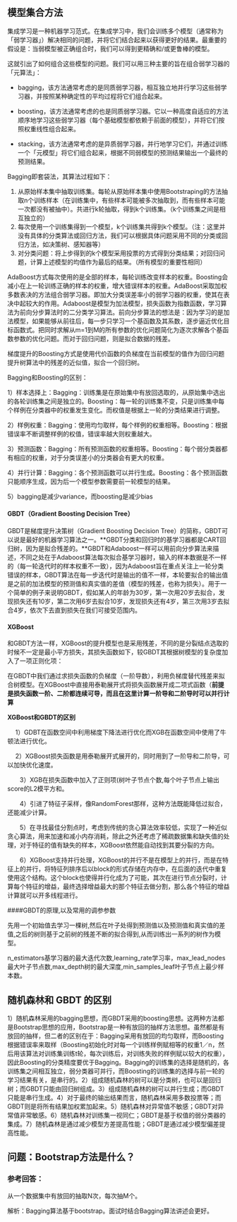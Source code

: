 ## 模型集合方法

集成学习是一种机器学习范式。在集成学习中，我们会训练多个模型（通常称为「弱学习器」）解决相同的问题，并将它们结合起来以获得更好的结果。最重要的假设是：当弱模型被正确组合时，我们可以得到更精确和/或更鲁棒的模型。

这就引出了如何组合这些模型的问题。我们可以用三种主要的旨在组合弱学习器的「元算法」：

+ bagging，该方法通常考虑的是同质弱学习器，相互独立地并行学习这些弱学习器，并按照某种确定性的平均过程将它们组合起来。

+ boosting，该方法通常考虑的也是同质弱学习器。它以一种高度自适应的方法顺序地学习这些弱学习器（每个基础模型都依赖于前面的模型），并将它们按照权重线性组合起来。

+ stacking，该方法通常考虑的是异质弱学习器，并行地学习它们，并通过训练一个「元模型」将它们组合起来，根据不同弱模型的预测结果输出一个最终的预测结果。



Bagging即套袋法，其算法过程如下：

1. 从原始样本集中抽取训练集。每轮从原始样本集中使用Bootstraping的方法抽取n个训练样本（在训练集中，有些样本可能被多次抽取到，而有些样本可能一次都没有被抽中）。共进行k轮抽取，得到k个训练集。（k个训练集之间是相互独立的）
2. 每次使用一个训练集得到一个模型，k个训练集共得到k个模型。（注：这里并没有具体的分类算法或回归方法，我们可以根据具体问题采用不同的分类或回归方法，如决策树、感知器等）
3. 对分类问题：将上步得到的k个模型采用投票的方式得到分类结果；对回归问题，计算上述模型的均值作为最后的结果。（所有模型的重要性相同）



AdaBoost方式每次使用的是全部的样本，每轮训练改变样本的权重。Boosting会减小在上一轮训练正确的样本的权重，增大错误样本的权重。AdaBoost采取加权多数表决的方法组合弱学习器。即加大分类误差率小的弱学习器的权重，使其在表决中起较大的作用。Adaboost是模型为加法模型，损失函数为指数函数，学习算法为前向分步算法时的二分类学习算法。前向分步算法的想法是：因为学习的是加法模型，如果能够从前往后，每一步只学习一个基函数及其系数，逐步逼近优化目标函数式。把同时求解从m=1到M的所有参数的优化问题简化为逐次求解各个基函数参数的优化问题。而对于回归问题，则是拟合数据的残差。

梯度提升的Boosting方式是使用代价函数的负梯度在当前模型的值作为回归问题提升树算法中的残差的近似值，拟合一个回归树。



Bagging和Boosting的区别：

1）样本选择上：Bagging：训练集是在原始集中有放回选取的，从原始集中选出的各轮训练集之间是独立的。Boosting：每一轮的训练集不变，只是训练集中每个样例在分类器中的权重发生变化。而权值是根据上一轮的分类结果进行调整。

2）样例权重：Bagging：使用均匀取样，每个样例的权重相等。Boosting：根据错误率不断调整样例的权值，错误率越大则权重越大。

3）预测函数：Bagging：所有预测函数的权重相等。Boosting：每个弱分类器都有相应的权重，对于分类误差小的分类器会有更大的权重。

4）并行计算：Bagging：各个预测函数可以并行生成。Boosting：各个预测函数只能顺序生成，因为后一个模型参数需要前一轮模型的结果。

5）bagging是减少variance，而boosting是减少bias



#### GBDT（Gradient Boosting Decision Tree）

GBDT是梯度提升决策树（Gradient Boosting Decision Tree）的简称，GBDT可以说是最好的机器学习算法之一。**GBDT分类和回归时的基学习器都是CART回归树，因为是拟合残差的。**GBDT和Adaboost一样可以用前向分步算法来描述，不同之处在于Adaboost算法每次拟合基学习器时，输入的样本数据是不一样的（每一轮迭代时的样本权重不一致），因为Adaboost旨在重点关注上一轮分类错误的样本，GBDT算法在每一步迭代时是输出的值不一样，本轮要拟合的输出值是之前的加法模型的预测值和真实值的差值（模型的残差，也称为损失）。用于一个简单的例子来说明GBDT，假如某人的年龄为30岁，第一次用20岁去拟合，发现损失还有10岁，第二次用6岁去拟合10岁，发现损失还有4岁，第三次用3岁去拟合4岁，依次下去直到损失在我们可接受范围内。

#### XGBoost

和GBDT方法一样，XGBoost的提升模型也是采用残差，不同的是分裂结点选取的时候不一定是最小平方损失，其损失函数如下，较GBDT其根据树模型的复杂度加入了一项正则化项：

在GBDT中我们通过求损失函数的负梯度（一阶导数），利用负梯度替代残差来拟合树模型。在XGBoost中直接用泰勒展开式将损失函数展开成二项式函数（**前提是损失函数一阶、二阶都连续可导，而且在这里计算一阶导和二阶导时可以并行计算**



**XGBoost和GBDT的区别**

　  1）GDBT在函数空间中利用梯度下降法进行优化而XGB在函数空间中使用了牛顿法进行优化。

　  2）XGBoost损失函数是用泰勒展开式展开的，同时用到了一阶导和二阶导，可以加快优化速度。

　　3）XGB在损失函数中加入了正则项(树叶子节点个数,每个叶子节点上输出score的L2模平方和。

　　4）引进了特征子采样，像RandomForest那样，这种方法既能降低过拟合，还能减少计算。

　　5）在寻找最佳分割点时，考虑到传统的贪心算法效率较低，实现了一种近似贪心算法，用来加速和减小内存消耗，除此之外还考虑了稀疏数据集和缺失值的处理，对于特征的值有缺失的样本，XGBoost依然能自动找到其要分裂的方向。

　　6）XGBoost支持并行处理，XGBoost的并行不是在模型上的并行，而是在特征上的并行，将特征列排序后以block的形式存储在内存中，在后面的迭代中重复使用这个结构。这个block也使得并行化成为了可能，其次在进行节点分裂时，计算每个特征的增益，最终选择增益最大的那个特征去做分割，那么各个特征的增益计算就可以开多线程进行。

####GBDT的原理,以及常用的调参参数

先用一个初始值去学习一棵树,然后在叶子处得到预测值以及预测值和真实值的差值,之后的树则基于之前树的残差不断的拟合得到,从而训练出一系列的树作为模型。

n_estimators基学习器的最大迭代次数,learning_rate学习率，max_lead_nodes最大叶子节点数,max_depth树的最大深度,min_samples_leaf叶子节点上最少样本数。

## 随机森林和 GBDT 的区别

1）随机森林采用的bagging思想，而GBDT采用的boosting思想。这两种方法都是Bootstrap思想的应用，Bootstrap是一种有放回的抽样方法思想。虽然都是有放回的抽样，但二者的区别在于：Bagging采用有放回的均匀取样，而Boosting根据错误率来取样（Boosting初始化时对每一个训练样例赋相等的权重1／n，然后用该算法对训练集训练t轮，每次训练后，对训练失败的样例赋以较大的权重），因此Boosting的分类精度要优于Bagging。Bagging的训练集的选择是随机的，各训练集之间相互独立，弱分类器可并行，而Boosting的训练集的选择与前一轮的学习结果有关，是串行的。2）组成随机森林的树可以是分类树，也可以是回归树；而GBDT只能由回归树组成。3）组成随机森林的树可以并行生成；而GBDT只能是串行生成。4）对于最终的输出结果而言，随机森林采用多数投票等；而GBDT则是将所有结果加权累加起来。5）随机森林对异常值不敏感；GBDT对异常值非常敏感。6）随机森林对训练集一视同仁；GBDT是基于权值的弱分类器的集成。7）随机森林是通过减少模型方差提高性能；GBDT是通过减少模型偏差提高性能。



## 问题：Bootstrap方法是什么？

### 参考回答：

从一个数据集中有放回的抽取N次，每次抽M个。

解析：Bagging算法基于bootstrap。面试时结合Bagging算法讲述会更好。

